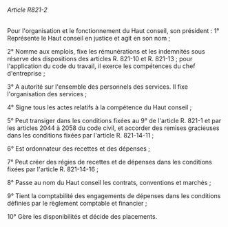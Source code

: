 ###### Article R821-2

Pour l'organisation et le fonctionnement du Haut conseil, son président : 1° Représente le Haut conseil en justice et agit en son nom ;

2° Nomme aux emplois, fixe les rémunérations et les indemnités sous réserve des dispositions des articles R. 821-10 et R. 821-13 ; pour l'application du code du travail, il exerce les compétences du chef d'entreprise ;

3° A autorité sur l'ensemble des personnels des services. Il fixe l'organisation des services ;

4° Signe tous les actes relatifs à la compétence du Haut conseil ;

5° Peut transiger dans les conditions fixées au 9° de l'article R. 821-1 et par les articles 2044 à 2058 du code civil, et accorder des remises gracieuses dans les conditions fixées par l'article R. 821-14-11 ;

6° Est ordonnateur des recettes et des dépenses ;

7° Peut créer des régies de recettes et de dépenses dans les conditions fixées par l'article R. 821-14-16 ;

8° Passe au nom du Haut conseil les contrats, conventions et marchés ;

9° Tient la comptabilité des engagements de dépenses dans les conditions définies par le règlement comptable et financier ;

10° Gère les disponibilités et décide des placements.

